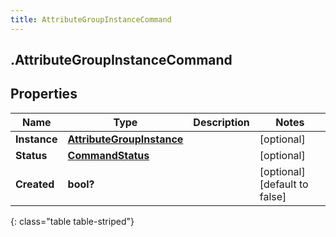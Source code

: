 ```yaml
---
title: AttributeGroupInstanceCommand
---
```

## .AttributeGroupInstanceCommand

## Properties

|Name | Type | Description | Notes|
|------------ | ------------- | ------------- | -------------|
| **Instance** | [**AttributeGroupInstance**](AttributeGroupInstance.html) |  | [optional] |
| **Status** | [**CommandStatus**](CommandStatus.html) |  | [optional] |
| **Created** | **bool?** |  | [optional] [default to false]|
{: class="table table-striped"}


